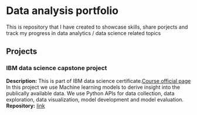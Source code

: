 # Data analysis portfolio
This is repository that I have created to showcase skills, share porjects and track my progress in data analytics / data science related topics
## Projects
### IBM data science capstone project
**Description:** This is part of IBM data science certificate.[Course official page](https://www.coursera.org/learn/applied-data-science-capstone/home/info)
<br>In this project we use Machine learning models to derive insight into the publically available data. We use Python APIs for data collection, data exploration, data visualization, model development and model evaluation.
<br>
**Repository:** [link](https://github.com/harshalingala/datascience_capstone_project)
